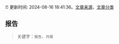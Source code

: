 :alarm_clock: 更新时间: 2024-08-16 18:41:36。[文章来源](/README.md)、[文章分类](/TAGS.md)

## 报告


> 关键字：`报告`、`月报`



